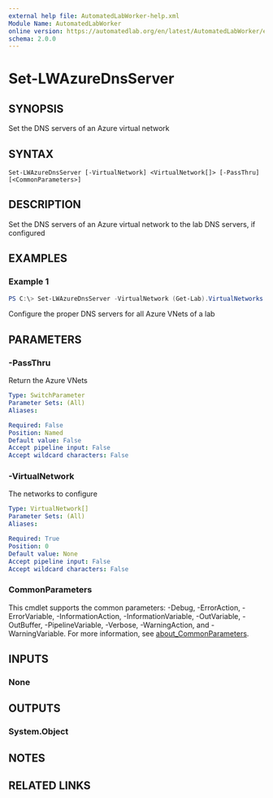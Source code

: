 ```yaml
---
external help file: AutomatedLabWorker-help.xml
Module Name: AutomatedLabWorker
online version: https://automatedlab.org/en/latest/AutomatedLabWorker/en-us/Set-LWAzureDnsServer
schema: 2.0.0
---
```


# Set-LWAzureDnsServer

## SYNOPSIS
Set the DNS servers of an Azure virtual network

## SYNTAX

```
Set-LWAzureDnsServer [-VirtualNetwork] <VirtualNetwork[]> [-PassThru] [<CommonParameters>]
```

## DESCRIPTION
Set the DNS servers of an Azure virtual network to the lab DNS servers, if configured

## EXAMPLES

### Example 1
```powershell
PS C:\> Set-LWAzureDnsServer -VirtualNetwork (Get-Lab).VirtualNetworks
```

Configure the proper DNS servers for all Azure VNets of a lab

## PARAMETERS

### -PassThru
Return the Azure VNets

```yaml
Type: SwitchParameter
Parameter Sets: (All)
Aliases:

Required: False
Position: Named
Default value: False
Accept pipeline input: False
Accept wildcard characters: False
```

### -VirtualNetwork
The networks to configure

```yaml
Type: VirtualNetwork[]
Parameter Sets: (All)
Aliases:

Required: True
Position: 0
Default value: None
Accept pipeline input: False
Accept wildcard characters: False
```

### CommonParameters
This cmdlet supports the common parameters: -Debug, -ErrorAction, -ErrorVariable, -InformationAction, -InformationVariable, -OutVariable, -OutBuffer, -PipelineVariable, -Verbose, -WarningAction, and -WarningVariable. For more information, see [about_CommonParameters](http://go.microsoft.com/fwlink/?LinkID=113216).

## INPUTS

### None
## OUTPUTS

### System.Object
## NOTES

## RELATED LINKS

